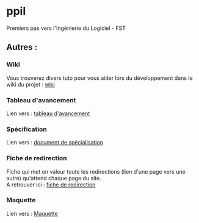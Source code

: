 # ppil
Premiers pas vers l'Ingénierie du Logiciel - FST


## Autres :  
### Wiki  
Vous trouverez divers tuto pour vous aider lors du développement dans le wiki du projet : [wiki](https://github.com/Demorck/ppil/wiki)  

### Tableau d'avancement  
Lien vers : [tableau d'avancement](https://docs.google.com/spreadsheets/d/1mbxSqhuNdNOSKy_UlrjWBIcDFZ2pmqjppHeaI7lx1Rk/edit?gid=0#gid=0)  

### Spécification  
Lien vers : [document de spécialisation](Rendu.pdf)

### Fiche de redirection  
Fiche qui met en valeur toute les redirections (lien d'une page vers une autre) qu'attend chaque page du site.  
A retrouver ici : [fiche de redirection](https://github.com/Demorck/ppil/blob/main/ficheDeRedirection.md)

### Maquette   

Lien vers : [Maquette](https://www.figma.com/design/hVDR7303Rd3ivCEmkPzLPf/Pr%C3%A9kar?node-id=0-1&t=vkVX5fngSOja4VXX-1)
